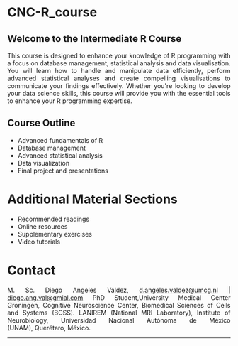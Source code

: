 # CNC-R_course

## Welcome to the Intermediate R Course

This course is designed to enhance your knowledge of R programming with a focus on database management, statistical analysis and data visualisation. You will learn how to handle and manipulate data efficiently, perform advanced statistical analyses and create compelling visualisations to communicate your findings effectively. Whether you're looking to develop your data science skills, this course will provide you with the essential tools to enhance your R programming expertise.

## Course Outline

- Advanced fundamentals of R
- Database management
- Advanced statistical analysis
- Data visualization
- Final project and presentations

# Additional Material Sections

- Recommended readings
- Online resources
- Supplementary exercises
- Video tutorials

# Contact 

M. Sc. Diego Angeles Valdez, 
d.angeles.valdez@umcg.nl | diego.ang.val@gmial.com
PhD Student,University Medical Center Groningen, Cognitive Neuroscience Center, 
Biomedical Sciences of Cells and Systems (BCSS).
LANIREM (National MRI Laboratory), Institute of Neurobiology, Universidad Nacional Autónoma de México (UNAM), Querétaro, México.

---

<style>
p, li {
  text-align: justify;
}
</style>
